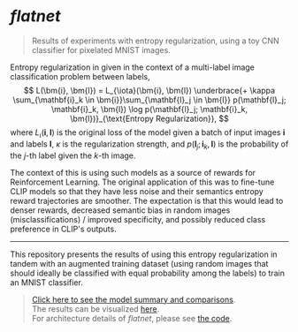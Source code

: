 # *flatnet*

> Results of experiments with entropy regularization, using a toy CNN classifier for pixelated MNIST images.  

Entropy regularization in given in the context of a multi-label image classification problem between labels,
$$
    L(\bm{i}, \bm{l}) = L_{\iota}(\bm{i}, \bm{l}) \underbrace{+ \kappa \sum_{\mathbf{i}_k \in \bm{i}}\sum_{\mathbf{l}_j \in \bm{l}} p(\mathbf{l}_j; \mathbf{i}_k, \bm{l}) \log p(\mathbf{l}_j; \mathbf{i}_k, \bm{l})}_{\text{Entropy Regularization}},
$$
where $L_{\iota}(\bm{i}, \bm{l})$ is the original loss of the model given a batch of input images $\bm{i}$ and labels $\bm{l}$, $\kappa$ is the regularization strength, and $p(\mathbf{l}_j; \mathbf{i}_k, \bm{l})$ is the probability of the $j$-th label given the $k$-th image.

The context of this is using such models as a source of rewards for Reinforcement Learning.
The original application of this was to fine-tune CLIP models so that they have less noise and their semantics entropy reward trajectories are smoother.
The expectation is that this would lead to denser rewards, decreased semantic bias in random images (misclassifications) / improved specificity, and possibly reduced class preference in CLIP's outputs.

---

This repository presents the results of using this entropy regularization in tandem with an augmented training dataset (using random images that should ideally be classified with equal probability among the labels) to train an MNIST classifier.

> [Click here to see the model summary and comparisons](./info/Flatnet%20Models%20Summary.md).  
> The results can be visualized [here](https://www.sharecanvas.io/p/flatnet-comparison).  
> For architecture details of *flatnet*, please see [the code](./flatnet.py).
